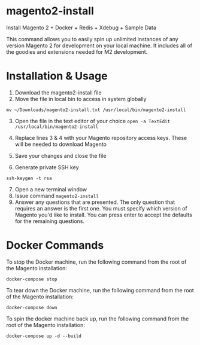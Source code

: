 # magento2-install
Install Magento 2 + Docker + Redis + Xdebug + Sample Data

This command allows you to easily spin up unlimited instances of any version Magento 2 for development on your local machine.  It includes all of the goodies and extensions needed for M2 development. 

# Installation & Usage

1. Download the magento2-install file
2. Move the file in local bin to access in system globally
````
mv ~/Downloads/magento2-install.txt /usr/local/bin/magento2-install
````
3. Open the file in the text editor of your choice 
`open -a TextEdit /usr/local/bin/magento2-install`

4. Replace lines 3 & 4 with your Magento repository access keys. These will be needed to download Magento
5. Save your changes and close the file
6. Generate private SSH key
````
ssh-keygen -t rsa
````
7. Open a new terminal window
8. Issue command `magento2-install`
9. Answer any questions that are presented. The only question that requires an answer is the first one. You must specify which version of Magento you'd like to install. You can press enter to accept the defaults for the remaining questions.

# Docker Commands
To stop the Docker machine, run the following command from the root of the Magento installation:
````
docker-compose stop
````
To tear down the Docker machine, run the following command from the root of the Magento installation:
````
docker-compose down
````
To spin the docker machine back up, run the following command from the root of the Magento installation:
````
docker-compose up -d --build
````
